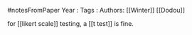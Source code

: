 #notesFromPaper
Year   :
Tags   :
Authors: [[Winter]] [[Dodou]]

for [[likert scale]] testing, a [[t test]] is fine.
